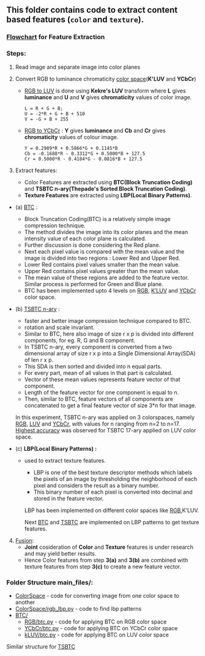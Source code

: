 ## This folder contains code to extract content based features (`color` and `texture`).

### [Flowchart](main_files/Feature%20Extraction%20TSBTC.jpg) for Feature Extraction

### Steps:

1. Read image and separate image into color planes

2. Convert RGB to luminance chromaticity [color space](main_files/ColorSpace)(**K'LUV** and **YCbCr**)
	- [RGB to LUV](main_files/ColorSpace/kluv.py) is done using **Kekre's LUV** transform where **L** gives **luminance** and **U** and **V**
  gives **chromaticity** values of color image.
      ```
      L = R + G + B;
      U = -2*R + G + B + 510
      V = -G + B + 255
      ```
	
    - [RGB to YCbCr](main_files/ColorSpace/ycbcr.py) : **Y** gives **luminance** and **Cb** and **Cr** gives **chromaticity** values of colour image.
        ```
        Y = 0.2989*R + 0.5866*G + 0.1145*B
        Cb = -0.1688*R - 0.3312*G + 0.5000*B + 127.5
        Cr = 0.5000*R - 0.4184*G - 0.0816*B + 127.5
        ```
        
3. Extract features:
    - Color Features are extracted using **BTC(Block Truncation Coding)** and **TSBTC n-ary(Thepade's Sorted Block Truncation Coding)**.
    - **Texture Features** are extracted using **LBP(Local Binary Patterns)**.

* (a) [BTC](main_files/BTC) :
  - Block Truncation Coding(BTC) is a relatively simple image compression technique.
  - The method divides the image into its color planes and the mean intensity value of each color plane is calculated.
  - Further discussion is done considering the Red plane.
  - Next each pixel value is compared with the mean value and the image is divided into two regions : Lower Red and Upper Red.
  - Lower Red contains pixel values smaller than the mean value.
  - Upper Red contains pixel values greater than the mean value.
  - The mean value of these regions are added to the feature vector. Similar process is performed for Green and Blue plane.
  - BTC has been implemented upto 4 levels on [RGB](main_files/BTC/RGB/btc.py), [K’LUV](main_files/BTC/kLUV/btc.py) and [YCbCr](main_files/BTC/YCbCr/btc.py) color space.
  
* (b) [TSBTC n-ary](main_files/TSnBTC) :
	- faster and better image compression technique compared to BTC.
	- rotation and scale invariant.
	- Similar to BTC, here also image of size r x p is divided into different components, for eg. R, G and B component.
	- In TSBTC n-ary, every component is converted from a two dimensional array of size r x p into a Single Dimensional Array(SDA) of len r x p.
	- This SDA is then sorted and divided into n equal parts.
	- For every part, mean of all values in that part is calculated.
	- Vector of these mean values represents feature vector of that component.
	- Length of the feature vector for one component is equal to n.
	- Then, similar to BTC, feature vectors of all components are concatenated to get a final feature vector of size 3*n for that image.

  In this experiment, TSBTC n-ary was applied on 3 colorspaces, namely [RGB](main_files/TSnBTC/RGB/tsnbtc.py), [LUV](main_files/TSnBTC/kLUV/tsnbtc.py) and [YCbCr](main_files/TSnBTC/YCbCr/tsnbtc.py), with values for n ranging from n=2 to n=17.
  [Highest accuracy](main_files/RESULTS.md) was observed for TSBTC 17-ary applied on LUV color space.

* (c) **LBP(Local Binary Patterns) :**
  - used to extract texture features.
	- LBP is one of the best texture descriptor methods which labels the pixels of an image by thresholding the neighborhood of each pixel and considers the result as a binary number.
	- This binary number of each pixel is converted into decimal and stored in the feature vector.
	
	LBP has been implemented on different color spaces like [RGB](main_files/ColorSpace/rgb_lbp.py),K’LUV.
  
	Next [BTC](main_files/LBP-BTC) and [TSBTC](main_files/LBP-TSBTC) are implemented on LBP patterns to get texture features.

4. [Fusion](main_files/fusion-btc-tsnbtc):
	- **Joint** cosideration of **Color** and **Texture** features is under research and may yield better results.
	- Hence Color features from step **3(a)** and **3(b)** are combined with texture features from step **3(c)** to create a new feature vector.
  
### Folder Structure main_files/:
  - [ColorSpace](main_files/ColorSpace) - code for converting image from one color space to another
  - [ColorSpace/rgb_lbp.py](main_files/ColorSpace/rgb_lbp.py) - code to find lbp patterns
  - [BTC/](main_files/BTC)
    - [RGB/btc.py](main_files/BTC/RGB/btc.py) - code for applying BTC on RGB color space 
    - [YCbCr/btc.py](main_files/BTC/YCbCr/btc.py) - code for applying BTC on YCbCr color space
    - [kLUV/btc.py](main_files/BTC/kLUV/btc.py) - code for applying BTC on LUV color space
 
  Similar structure for [TSBTC](main_files/TSBTC)
  
  
  
  
  
  
